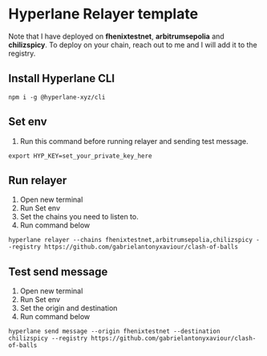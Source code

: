 # Hyperlane Relayer template

Note that I have deployed on **fhenixtestnet**, **arbitrumsepolia** and **chilizspicy**. To deploy on your chain, reach out to me and I will add it to the registry.

## Install Hyperlane CLI

`npm i -g @hyperlane-xyz/cli`

## Set env

1. Run this command before running relayer and sending test message.

`export HYP_KEY=set_your_private_key_here`

## Run relayer

1. Open new terminal
2. Run Set env
3. Set the chains you need to listen to.
4. Run command below

`hyperlane relayer --chains fhenixtestnet,arbitrumsepolia,chilizspicy --registry https://github.com/gabrielantonyxaviour/clash-of-balls`

## Test send message

1. Open new terminal
2. Run Set env
3. Set the origin and destination
4. Run command below

`hyperlane send message --origin fhenixtestnet --destination chilizspicy --registry https://github.com/gabrielantonyxaviour/clash-of-balls`
